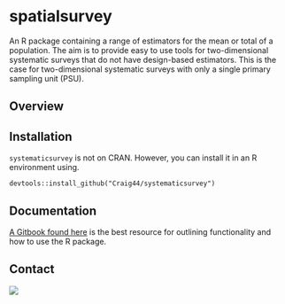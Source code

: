 # spatialsurvey
An R package containing a range of estimators for the mean or total of a population. The aim is to provide
easy to use tools for two-dimensional systematic surveys that do not have design-based estimators. This is the case
for two-dimensional systematic surveys with only a single primary sampling unit (PSU).
## Overview
## Installation
`systematicsurvey` is not on CRAN. However, you can install it in an R environment using. 

```
devtools::install_github("Craig44/systematicsurvey")
```
## Documentation 
[A Gitbook found here](craig44.github.io/systematicsurvey/) is the best resource for outlining functionality and how to use the R package.

## Contact 
<a href="mailto:craig.marsh10@gmail.com?"><img src="https://img.shields.io/badge/gmail-%23DD0031.svg?&style=for-the-badge&logo=gmail&logoColor=white"/></a>



